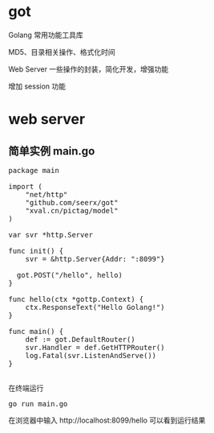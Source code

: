 # got
Golang 常用功能工具库

MD5、目录相关操作、格式化时间

Web Server 一些操作的封装，简化开发，增强功能

增加 session 功能

# web server
## 简单实例 main.go
<pre>
package main

import (
	"net/http"
	"github.com/seerx/got" 
	"xval.cn/pictag/model"
)

var svr *http.Server 

func init() {
	svr = &http.Server{Addr: ":8099"}
  
  got.POST("/hello", hello)
}

func hello(ctx *gottp.Context) {
	ctx.ResponseText("Hello Golang!")
}

func main() { 
	def := got.DefaultRouter()
	svr.Handler = def.GetHTTPRouter()
	log.Fatal(svr.ListenAndServe())
}

</pre>

在终端运行
<pre>
go run main.go
</pre>
在浏览器中输入 http://localhost:8099/hello
可以看到运行结果
